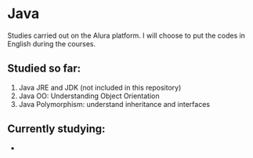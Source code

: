 # Java

Studies carried out on the Alura platform. I will choose to put the codes in English during the courses.



## Studied so far:

1. Java JRE and JDK (not included in this repository)
1. Java OO: Understanding Object Orientation
1. Java Polymorphism: understand inheritance and interfaces

## Currently studying:

- 

